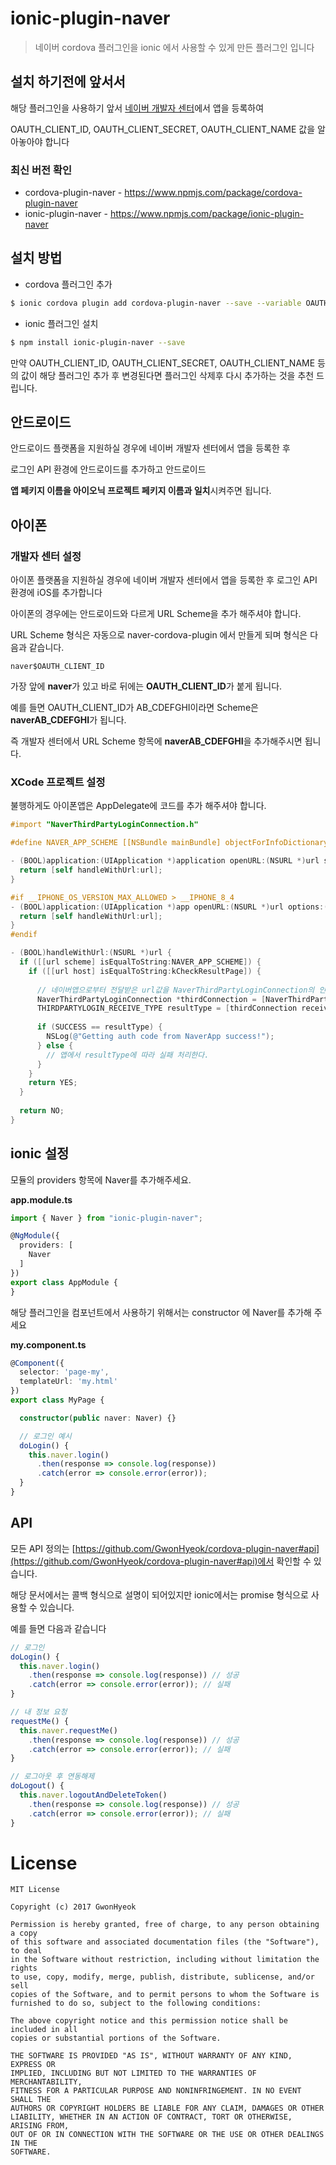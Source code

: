 # ionic-plugin-naver
> 네이버 cordova 플러그인을 ionic 에서 사용할 수 있게 만든 플러그인 입니다


## 설치 하기전에 앞서서
해당 플러그인을 사용하기 앞서 [네이버 개발자 센터](https://developers.naver.com/)에서 앱을 등록하여

OAUTH_CLIENT_ID, OAUTH_CLIENT_SECRET, OAUTH_CLIENT_NAME 값을 알아놓아야 합니다

### 최신 버전 확인
- cordova-plugin-naver - https://www.npmjs.com/package/cordova-plugin-naver
- ionic-plugin-naver - https://www.npmjs.com/package/ionic-plugin-naver

## 설치 방법
* cordova 플러그인 추가

```bash
$ ionic cordova plugin add cordova-plugin-naver --save --variable OAUTH_CLIENT_ID="OAUTH_CLIENT_ID" --variable OAUTH_CLIENT_SECRET="OAUTH_CLIENT_SECRET" --variable OAUTH_CLIENT_NAME="OAUTH_CLIENT_NAME"
```

* ionic 플러그인 설치

```bash
$ npm install ionic-plugin-naver --save
```

만약  OAUTH_CLIENT_ID, OAUTH_CLIENT_SECRET, OAUTH_CLIENT_NAME 등의 값이 해당 플러그인 추가 후 변경된다면 플러그인 삭제후 다시 추가하는 것을 추천 드립니다.

## 안드로이드
안드로이드 플랫폼을 지원하실 경우에 네이버 개발자 센터에서 앱을 등록한 후 

로그인 API 환경에 안드로이드를 추가하고 안드로이드 

**앱 페키지 이름을 아이오닉 프로젝트 페키지 이름과 일치**시켜주면 됩니다.

## 아이폰

### 개발자 센터 설정

아이폰 플랫폼을 지원하실 경우에 네이버 개발자 센터에서 앱을 등록한 후 로그인 API 환경에 iOS를 추가합니다

아이폰의 경우에는 안드로이드와 다르게 URL Scheme을 추가 해주셔야 합니다.

URL Scheme 형식은 자동으로 naver-cordova-plugin 에서 만들게 되며 형식은 다음과 같습니다.

```text
naver$OAUTH_CLIENT_ID
``` 

가장 앞에 **naver**가 있고 바로 뒤에는 **OAUTH_CLIENT_ID**가 붙게 됩니다.

예를 들면 OAUTH_CLIENT_ID가 AB_CDEFGHI이라면 Scheme은 **naverAB_CDEFGHI**가 됩니다.

즉 개발자 센터에서 URL Scheme 항목에 **naverAB_CDEFGHI**을 추가해주시면 됩니다.

### XCode 프로젝트 설정
불행하게도 아이폰앱은 AppDelegate에 코드를 추가 해주셔야 합니다.

```objective-c
#import "NaverThirdPartyLoginConnection.h"
```

```objective-c
#define NAVER_APP_SCHEME [[NSBundle mainBundle] objectForInfoDictionaryKey:@"NaverAppScheme"]
```

```objective-c
- (BOOL)application:(UIApplication *)application openURL:(NSURL *)url sourceApplication:(NSString *)sourceApplication annotation:(id)annotation {
  return [self handleWithUrl:url];
}

#if __IPHONE_OS_VERSION_MAX_ALLOWED > __IPHONE_8_4
- (BOOL)application:(UIApplication *)app openURL:(NSURL *)url options:(NSDictionary<NSString *,id> *)options {
  return [self handleWithUrl:url];
}
#endif

- (BOOL)handleWithUrl:(NSURL *)url {
  if ([[url scheme] isEqualToString:NAVER_APP_SCHEME]) {
    if ([[url host] isEqualToString:kCheckResultPage]) {
            
      // 네이버앱으로부터 전달받은 url값을 NaverThirdPartyLoginConnection의 인스턴스에 전달
      NaverThirdPartyLoginConnection *thirdConnection = [NaverThirdPartyLoginConnection getSharedInstance];
      THIRDPARTYLOGIN_RECEIVE_TYPE resultType = [thirdConnection receiveAccessToken:url];
            
      if (SUCCESS == resultType) {
        NSLog(@"Getting auth code from NaverApp success!");
      } else {
        // 앱에서 resultType에 따라 실패 처리한다.
      }
    }
    return YES;
  }
  
  return NO;
}
```

## ionic 설정
모듈의 providers 항목에 Naver를 추가해주세요.

**app.module.ts**

```typescript
import { Naver } from "ionic-plugin-naver";

@NgModule({
  providers: [
    Naver
  ]
})
export class AppModule {
}
```

해당 플러그인을 컴포넌트에서 사용하기 위해서는 constructor 에 Naver를 추가해 주세요

**my.component.ts**

```typescript
@Component({
  selector: 'page-my',
  templateUrl: 'my.html'
})
export class MyPage {

  constructor(public naver: Naver) {}

  // 로그인 예시
  doLogin() {
    this.naver.login()
      .then(response => console.log(response))
      .catch(error => console.error(error));
  }
}

```

## API
모든 API 정의는 [https://github.com/GwonHyeok/cordova-plugin-naver#api](https://github.com/GwonHyeok/cordova-plugin-naver#api)에서 확인할 수 있습니다.

해당 문서에서는 콜백 형식으로 설명이 되어있지만 ionic에서는 promise 형식으로 사용할 수 있습니다.

예를 들면 다음과 같습니다

```typescript
// 로그인
doLogin() {
  this.naver.login()
    .then(response => console.log(response)) // 성공
    .catch(error => console.error(error)); // 실패
}

// 내 정보 요청
requestMe() {
  this.naver.requestMe()
    .then(response => console.log(response)) // 성공
    .catch(error => console.error(error)); // 실패
}

// 로그아웃 후 연동해제
doLogout() {
  this.naver.logoutAndDeleteToken()
    .then(response => console.log(response)) // 성공
    .catch(error => console.error(error)); // 실패
}
```

# License
```
MIT License

Copyright (c) 2017 GwonHyeok

Permission is hereby granted, free of charge, to any person obtaining a copy
of this software and associated documentation files (the "Software"), to deal
in the Software without restriction, including without limitation the rights
to use, copy, modify, merge, publish, distribute, sublicense, and/or sell
copies of the Software, and to permit persons to whom the Software is
furnished to do so, subject to the following conditions:

The above copyright notice and this permission notice shall be included in all
copies or substantial portions of the Software.

THE SOFTWARE IS PROVIDED "AS IS", WITHOUT WARRANTY OF ANY KIND, EXPRESS OR
IMPLIED, INCLUDING BUT NOT LIMITED TO THE WARRANTIES OF MERCHANTABILITY,
FITNESS FOR A PARTICULAR PURPOSE AND NONINFRINGEMENT. IN NO EVENT SHALL THE
AUTHORS OR COPYRIGHT HOLDERS BE LIABLE FOR ANY CLAIM, DAMAGES OR OTHER
LIABILITY, WHETHER IN AN ACTION OF CONTRACT, TORT OR OTHERWISE, ARISING FROM,
OUT OF OR IN CONNECTION WITH THE SOFTWARE OR THE USE OR OTHER DEALINGS IN THE
SOFTWARE.
```

